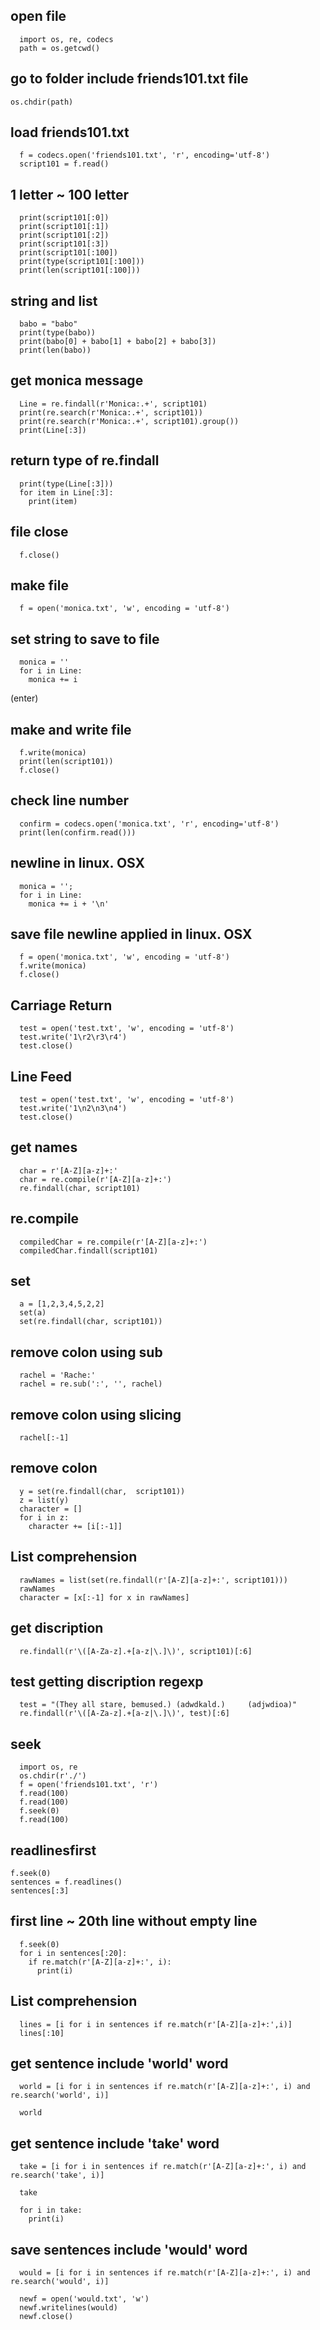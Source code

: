 ## open file
```
  import os, re, codecs
  path = os.getcwd()
```

## go to folder include friends101.txt file
```
os.chdir(path)
```

## load friends101.txt
```
  f = codecs.open('friends101.txt', 'r', encoding='utf-8')
  script101 = f.read()
```


## 1 letter ~ 100 letter
```
  print(script101[:0])
  print(script101[:1])
  print(script101[:2])
  print(script101[:3])
  print(script101[:100])
  print(type(script101[:100]))
  print(len(script101[:100]))
```

## string and list
```
  babo = "babo"
  print(type(babo))
  print(babo[0] + babo[1] + babo[2] + babo[3])
  print(len(babo))
```

## get monica message
```
  Line = re.findall(r'Monica:.+', script101)
  print(re.search(r'Monica:.+', script101))
  print(re.search(r'Monica:.+', script101).group())
  print(Line[:3])
```


## return type of re.findall

```
  print(type(Line[:3]))
  for item in Line[:3]:
    print(item)
```

## file close
```
  f.close()
```


## make file
```
  f = open('monica.txt', 'w', encoding = 'utf-8')
```

## set string to save to file
```
  monica = ''
  for i in Line:
    monica += i

```

(enter)

## make and write file
```
  f.write(monica)
  print(len(script101))
  f.close()
```

## check line number
```
  confirm = codecs.open('monica.txt', 'r', encoding='utf-8')
  print(len(confirm.read()))

```

## newline in linux. OSX
```
  monica = '';
  for i in Line:
    monica += i + '\n'
```

## save file newline applied in linux. OSX
```
  f = open('monica.txt', 'w', encoding = 'utf-8')
  f.write(monica)
  f.close()
```

## Carriage Return
```
  test = open('test.txt', 'w', encoding = 'utf-8')
  test.write('1\r2\r3\r4')
  test.close()
```

## Line Feed
```
  test = open('test.txt', 'w', encoding = 'utf-8')
  test.write('1\n2\n3\n4')
  test.close()
```

## get names
```
  char = r'[A-Z][a-z]+:'
  char = re.compile(r'[A-Z][a-z]+:')
  re.findall(char, script101)
```


## re.compile
```
  compiledChar = re.compile(r'[A-Z][a-z]+:')
  compiledChar.findall(script101)
```


## set
```
  a = [1,2,3,4,5,2,2]
  set(a)
  set(re.findall(char, script101))
```


## remove colon using sub
```
  rachel = 'Rache:'
  rachel = re.sub(':', '', rachel)
```


##  remove colon using slicing
```
  rachel[:-1]
```


## remove colon
```
  y = set(re.findall(char,  script101))
  z = list(y)
  character = []
  for i in z:
    character += [i[:-1]]
```


## List comprehension
```
  rawNames = list(set(re.findall(r'[A-Z][a-z]+:', script101)))
  rawNames
  character = [x[:-1] for x in rawNames]
```


## get discription
```
  re.findall(r'\([A-Za-z].+[a-z|\.]\)', script101)[:6]
```

## test getting discription regexp
```
  test = "(They all stare, bemused.) (adwdkald.)     (adjwdioa)"
  re.findall(r'\([A-Za-z].+[a-z|\.]\)', test)[:6]
```


## seek
```
  import os, re
  os.chdir(r'./')
  f = open('friends101.txt', 'r')
  f.read(100)
  f.read(100)
  f.seek(0)
  f.read(100)
```

## readlinesfirst
```
f.seek(0)
sentences = f.readlines()
sentences[:3]
```

## first line ~ 20th line without empty line
```
  f.seek(0)
  for i in sentences[:20]:
    if re.match(r'[A-Z][a-z]+:', i):
      print(i)
```

## List comprehension
```
  lines = [i for i in sentences if re.match(r'[A-Z][a-z]+:',i)]
  lines[:10]
```

## get sentence include 'world' word
```
  world = [i for i in sentences if re.match(r'[A-Z][a-z]+:', i) and re.search('world', i)]

  world
```

## get sentence include 'take' word
```
  take = [i for i in sentences if re.match(r'[A-Z][a-z]+:', i) and re.search('take', i)]

  take

  for i in take:
    print(i)
```

## save sentences include 'would' word
```
  would = [i for i in sentences if re.match(r'[A-Z][a-z]+:', i) and re.search('would', i)]

  newf = open('would.txt', 'w')
  newf.writelines(would)
  newf.close()
```
